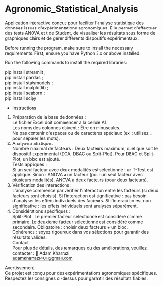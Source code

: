 # Agronomic_Statistical_Analysis
Application interactive conçue pour faciliter l'analyse statistique des données issues d'expérimentations agronomiques. Elle permet d'effectuer des tests ANOVA et t de Student, de visualiser les résultats sous forme de graphiques clairs et de gérer différents dispositifs expérimentaux.

Before running the program, make sure to install the necessary requirements.
First, ensure you have Python 3.x or above installed.

Run the following commands to install the required libraries:

pip install streamlit ;   
pip install pandas ;  
pip install statsmodels ;  
pip install matplotlib ;  
pip install seaborn ;  
pip install scipy   

- Instructions  
1. Préparation de la base de données :  
Le fichier Excel doit commencer à la cellule A1.  
Les noms des colonnes doivent :
Être en minuscules.  
Ne pas contenir d'espaces ou de caractères spéciaux (ex. : utilisez _ pour séparer les mots).  
2. Analyse statistique :  
Nombre maximal de facteurs :
Deux facteurs maximum, quel que soit le dispositif expérimental (DCA, DBAC ou Split-Plot).
Pour DBAC et Split-Plot, un bloc est ajouté.  
Tests appliqués :  
Si un seul facteur avec deux modalités est sélectionné : un T-Test est appliqué.
Sinon :
ANOVA à un facteur (pour un seul facteur avec plusieurs modalités).
ANOVA à deux facteurs (pour deux facteurs).  
3. Vérification des interactions :  
L'analyse commence par vérifier l'interaction entre les facteurs (si deux facteurs sont choisis).
Si l'interaction est significative : pas besoin d'analyser les effets individuels des facteurs.
Si l'interaction est non significative : les effets individuels sont analysés séparément.  
4. Considérations spécifiques :  
Split-Plot :
Le premier facteur sélectionné est considéré comme primaire.
Le deuxième facteur sélectionné est considéré comme secondaire.
Obligatoire : choisir deux facteurs + un bloc.  
Cohérence : soyez rigoureux dans vos sélections pour garantir des résultats valides.  
Contact  
Pour plus de détails, des remarques ou des améliorations, veuillez contacter :
📧 Adam Kharrazi  
adamkharrazi401@gmail.com  

Avertissement  
Ce projet est conçu pour des expérimentations agronomiques spécifiques. Respectez les consignes ci-dessus pour garantir des résultats fiables.  
